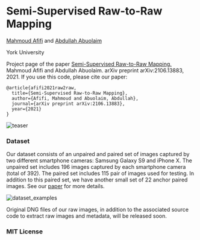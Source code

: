 # Semi-Supervised Raw-to-Raw Mapping
[Mahmoud Afifi](https://sites.google.com/view/mafifi) and [Abdullah Abuolaim](https://sites.google.com/view/abdullah-abuolaim/)

York University  


Project page of the paper [Semi-Supervised Raw-to-Raw Mapping.](https://arxiv.org/abs/2106.13883) Mahmoud Afifi and Abdullah Abuolaim. arXiv preprint arXiv:2106.13883, 2021. If you use this code, please cite our paper:
```
@article{afifi2021raw2raw,
  title={Semi-Supervised Raw-to-Raw Mapping},
  author={Afifi, Mahmoud and Abuolaim, Abdullah},
  journal={arXiv preprint arXiv:2106.13883},
  year={2021}
}
```

![teaser](https://user-images.githubusercontent.com/37669469/123860756-53886680-d8f4-11eb-95a2-f324221b26a5.jpg)



### Dataset
Our dataset consists of an unpaired and paired set of images captured by two different smartphone cameras: Samsung Galaxy S9 and iPhone X. The unpaired set includes 196 images captured by each smartphone camera (total of 392). The paired set includes 115 pair of images used for testing. In addition to this paired set, we have another small set of 22 anchor paired images. See our [paper](https://arxiv.org/abs/2106.13883) for more details. 

![dataset_examples](https://user-images.githubusercontent.com/37669469/123861174-dc9f9d80-d8f4-11eb-96dd-b8ffe134f8aa.jpg)

Original DNG files of our raw images, in addition to the associated source code to extract raw images and metadata, will be released soon.


### MIT License
